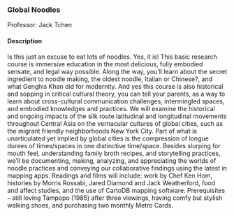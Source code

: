 ### Global Noodles

Professor: Jack Tchen

#### Description

Is this just an excuse to eat lots of noodles. Yes, it is! This basic research course is immersive education in the most delicious, fully embodied sensate, and legal way possible. Along the way, you’ll learn about the secret ingredient to noodle making, the oldest noodle, Italian or Chinese?, and what Genghis Khan did for modernity. And yes this course is also historical and sopping in critical cultural theory, you can tell your parents, as a way to learn about cross-cultural communication challenges, intermingled spaces, and embodied knowledges and practices. We will examine the historical and ongoing impacts of the silk route latitudinal and longitudinal movements throughout Central Asia on the vernacular cultures of global cities, such as the migrant friendly neighborhoods New York City. Part of what is unarticulated yet implied by global cities is the compression of longue durees of times/spaces in one distinctive time/space. Besides slurping for mouth feel, understanding family broth recipes, and storytelling practices, we’ll be documenting, making, analyzing, and appreciating the worlds of noodle practices and conveying our collaborative findings using the latest in mapping apps. Readings and films will include: work by Chef Ken Hom, histories by Morris Rossabi, Jared Diamond and Jack Weatherford, food and affect studies, and the use of CartoDB mapping software. Prerequisites – still loving  Tampopo  (1985) after three viewings, having comfy but stylish walking shoes, and purchasing two monthly Metro Cards.
